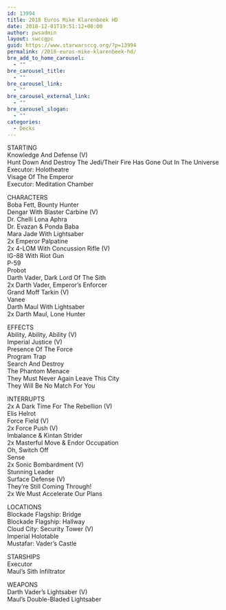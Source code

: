 ```yaml
---
id: 13994
title: 2018 Euros Mike Klarenbeek HD
date: 2018-12-01T19:51:12+00:00
author: pwsadmin
layout: swccgpc
guid: https://www.starwarsccg.org/?p=13994
permalink: /2018-euros-mike-klarenbeek-hd/
bre_add_to_home_carousel:
  - ""
bre_carousel_title:
  - ""
bre_carousel_link:
  - ""
bre_carousel_external_link:
  - ""
bre_carousel_slogan:
  - ""
categories:
  - Decks
---
```

STARTING  
Knowledge And Defense (V)  
Hunt Down And Destroy The Jedi/Their Fire Has Gone Out In The Universe  
Executor: Holotheatre  
Visage Of The Emperor  
Executor: Meditation Chamber

CHARACTERS  
Boba Fett, Bounty Hunter  
Dengar With Blaster Carbine (V)  
Dr. Chelli Lona Aphra  
Dr. Evazan & Ponda Baba  
Mara Jade With Lightsaber  
2x Emperor Palpatine  
2x 4-LOM With Concussion Rifle (V)  
IG-88 With Riot Gun  
P-59  
Probot  
Darth Vader, Dark Lord Of The Sith  
2x Darth Vader, Emperor&#8217;s Enforcer  
Grand Moff Tarkin (V)  
Vanee  
Darth Maul With Lightsaber  
2x Darth Maul, Lone Hunter

EFFECTS  
Ability, Ability, Ability (V)  
Imperial Justice (V)  
Presence Of The Force  
Program Trap  
Search And Destroy  
The Phantom Menace  
They Must Never Again Leave This City  
They Will Be No Match For You

INTERRUPTS  
2x A Dark Time For The Rebellion (V)  
Elis Helrot  
Force Field (V)  
2x Force Push (V)  
Imbalance & Kintan Strider  
2x Masterful Move & Endor Occupation  
Oh, Switch Off  
Sense  
2x Sonic Bombardment (V)  
Stunning Leader  
Surface Defense (V)  
They&#8217;re Still Coming Through!  
2x We Must Accelerate Our Plans

LOCATIONS  
Blockade Flagship: Bridge  
Blockade Flagship: Hallway  
Cloud City: Security Tower (V)  
Imperial Holotable  
Mustafar: Vader&#8217;s Castle

STARSHIPS  
Executor  
Maul&#8217;s Sith Infiltrator

WEAPONS  
Darth Vader&#8217;s Lightsaber (V)  
Maul&#8217;s Double-Bladed Lightsaber